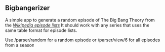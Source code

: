 Bigbangerizer
-------------

A simple app to generate a random episode of The Big Bang Theory from the [*Wikipedia episode lists*](http://en.wikipedia.org/wiki/The_Big_Bang_Theory_(season_1) )
It should work with any series that uses the same table format for episode lists.

Use /parser/random for a random episode or /parser/view/6 for all episodes from a season
